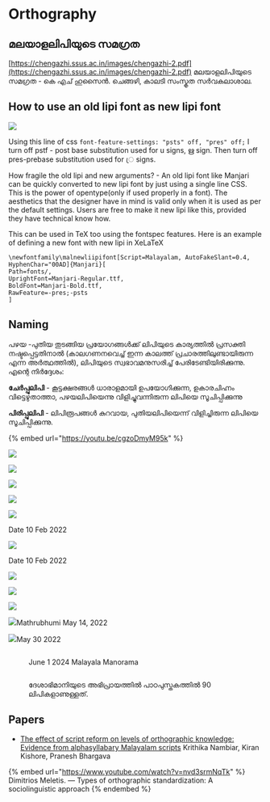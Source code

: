 # Orthography

## മലയാളലിപിയുടെ സമഗ്രത

[https://chengazhi.ssus.ac.in/images/chengazhi-2.pdf](https://chengazhi.ssus.ac.in/images/chengazhi-2.pdf) മലയാളലിപിയുടെ സമഗ്രത - കെ എച് ഹുസൈൻ. ചെങ്ങഴി, കാലടി സംസ്കൃത സർവകലാശാല.

## How to use an old lipi font as new lipi font

![](<../../.gitbook/assets/image (52).png>)

Using this line of css `font-feature-settings: "psts" off, "pres" off;` I turn off pstf - post base substitution used for u signs, ഋ sign. Then turn off pres-prebase substitution used for ്ര signs.

How fragile the old lipi and new arguments? - An old lipi font like Manjari can be quickly converted to new lipi font by just using a single line CSS. This is the power of opentype(only if used properly in a font). The aesthetics that the designer have in mind is valid only when it is used as per the default settings. Users are free to make it new lipi like this, provided they have technical know how.

This can be used in TeX too using the fontspec features. Here is an example of defining a new font with new lipi in XeLaTeX

```
\newfontfamily\malnewliipifont[Script=Malayalam, AutoFakeSlant=0.4, HyphenChar="00AD]{Manjari}[
Path=fonts/,
UprightFont=Manjari-Regular.ttf,
BoldFont=Manjari-Bold.ttf,
RawFeature=-pres;-psts
]
```

## Naming

പഴയ -പുതിയ തുടങ്ങിയ പ്രയോഗങ്ങൾക്ക് ലിപിയുടെ കാര്യത്തിൽ പ്രസക്തി നഷ്ടപ്പെട്ടതിനാൽ (കാലഗണനവെച്ച് ഇന്ന കാലത്ത് പ്രചാരത്തിലുണ്ടായിരുന്ന എന്ന അർത്ഥത്തിൽ), ലിപിയുടെ സ്വഭാവമനുസരിച്ച് പേരിടേണ്ടിയിരിക്കുന്നു. എന്റെ നിർദ്ദേശം:

**ചേർപ്പുലിപി** - കൂട്ടക്ഷരങ്ങൾ ധാരാളമായി ഉപയോഗിക്കുന്ന, ഉകാരചിഹ്നം വിട്ടെഴുതാത്താ, പഴയലിപിയെന്നു വിളിച്ചുവന്നിരുന്ന ലിപിയെ സൂചിപ്പിക്കുന്നു

**പിരിപ്പുലിപി** - ലിപിരൂപങ്ങൾ കുറവായ, പുതിയലിപിയെന്ന് വിളിച്ചിരുന്ന ലിപിയെ സൂചിപ്പിക്കുന്നു.

{% embed url="https://youtu.be/cgzoDmyM95k" %}

![](<../../.gitbook/assets/image (101).png>)

![](<../../.gitbook/assets/image (102).png>)

![](<../../.gitbook/assets/image (103).png>)

![](<../../.gitbook/assets/image (104).png>)

![](<../../.gitbook/assets/image (120) (1) (1).png>)

Date 10 Feb 2022

![](<../../.gitbook/assets/image (119) (1) (1).png>)

Date 10 Feb 2022

![](<../../.gitbook/assets/image (121) (1) (1) (1).png>)

![](<../../.gitbook/assets/image (126) (1).png>)

![](<../../.gitbook/assets/image (121) (1).png>)

![](<../../.gitbook/assets/image (121).png>)Mathrubhumi May 14, 2022

![](<../../.gitbook/assets/image (125).png>)May 30 2022

<figure><img src="../../.gitbook/assets/image (1).png" alt=""><figcaption><p>June 1 2024 Malayala Manorama</p></figcaption></figure>



<figure><img src="../../.gitbook/assets/image.png" alt=""><figcaption><p>ദേശാഭിമാനിയുടെ അഭിപ്രായത്തിൽ പാഠപുസ്തകത്തിൽ 90 ലിപികളാണുള്ളത്.</p></figcaption></figure>

## Papers

* [The effect of script reform on levels of orthographic knowledge: Evidence from alphasyllabary Malayalam scripts](https://journals.plos.org/plosone/article?id=10.1371/journal.pone.0285781) Krithika Nambiar, Kiran Kishore, Pranesh Bhargava

{% embed url="https://www.youtube.com/watch?v=nvd3srmNqTk" %}
Dimitrios Meletis. — Types of orthographic standardization: A sociolinguistic approach
{% endembed %}
